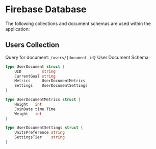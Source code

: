 # Firebase Database

The following collections and document schemas are used within the application:

## Users Collection

Query for document: `/users/{document_id}`
User Document Schema:

```go
type UserDocument struct {
	UID         string
	CurrentGoal string
	Metrics     UserDocumentMetrics
	Settings    UserDocumentSettings
}

type UserDocumentMetrics struct {
	Height   int
	JoinDate time.Time
	Weight   int
}

type UserDocumentSettings struct {
	UnitsPreference string
	SettingsTier    string
}
```

